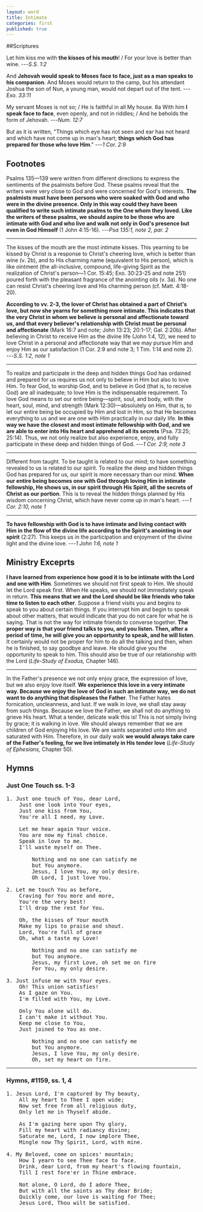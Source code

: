 ```yaml
---
layout: word
title: Intimate
categories: first
published: true
---
```


##Scriptures

Let him kiss me with **the kisses of his mouth**! / For your love is better than wine.
---_S.S. 1:2_

And **Jehovah would speak to Moses face to face, just as a man speaks to his companion**. And Moses would return to the camp, but his attendant Joshua the son of Nun, a young man, would not depart out of the tent.
---_Exo. 33:11_

My servant Moses is not so; / He is faithful in all My house. 8a With him **I speak face to face**, even openly, and not in riddles; / And he beholds the form of Jehovah.
---_Num. 12:7_

But as it is written, "Things which eye has not seen and ear has not heard and which have not come up in man's heart; **things which God has prepared for those who love Him**." 
---_1 Cor. 2:9_

## Footnotes

Psalms 135—139 were written from different directions to express the sentiments of the psalmists before God. These psalms reveal that the writers were very close to God and were concerned for God's interests. **The psalmists must have been persons who were soaked with God and who were in the divine presence. Only in this way could they have been qualified to write such intimate psalms to the One whom they loved. Like the writers of these psalms, we should aspire to be those who are intimate with God and who live and walk not only in God's presence but even in God Himself** (1 John 4:15-16).
---_Psa 135:1, note 2, par. 2_

---

The kisses of the mouth are the most intimate kisses. This yearning to be kissed by Christ is a response to Christ's cheering love, which is better than wine (v. 2b), and to His charming name (equivalent to His person), which is like ointment (the all-inclusive, compound, life-giving Spirit as the realization of Christ's person—1 Cor. 15:45; Exo. 30:23-25 and note 251) poured forth with the pleasant fragrance of the anointing oils (v. 3a). No one can resist Christ's cheering love and His charming person (cf. Matt. 4:18-20).

**According to vv. 2-3, the lover of Christ has obtained a part of Christ's love, but now she yearns for something more intimate. This indicates that the very Christ in whom we believe is personal and affectionate toward us, and that every believer's relationship with Christ must be personal and affectionate** (Mark 16:7 and note; John 13:23; 20:1-17; Gal. 2:20b). After believing in Christ to receive Him as the divine life (John 1:4, 12), we need to love Christ in a personal and affectionate way that we may pursue Him and enjoy Him as our satisfaction (1 Cor. 2:9 and note 3; 1 Tim. 1:14 and note 2).
---_S.S. 1:2, note 1_

---

To realize and participate in the deep and hidden things God has ordained and prepared for us requires us not only to believe in Him but also to love Him. To fear God, to worship God, and to believe in God (that is, to receive God) are all inadequate; to love Him is the indispensable requirement. To love God means to set our entire being—spirit, soul, and body, with the heart, soul, mind, and strength (Mark 12:30)—absolutely on Him, that is, to let our entire being be occupied by Him and lost in Him, so that He becomes everything to us and we are one with Him practically in our daily life. **In this way we have the closest and most intimate fellowship with God, and we are able to enter into His heart and apprehend all its secrets** (Psa. 73:25; 25:14). Thus, we not only realize but also experience, enjoy, and fully participate in these deep and hidden things of God.
---_1 Cor. 2:9, note 3_

---

Different from taught. To be taught is related to our mind; to have something revealed to us is related to our spirit. To realize the deep and hidden things God has prepared for us, our spirit is more necessary than our mind. **When our entire being becomes one with God through loving Him in intimate fellowship, He shows us, in our spirit through His Spirit, all the secrets of Christ as our portion**. This is to reveal the hidden things planned by His wisdom concerning Christ, which have never come up in man's heart.
---_1 Cor. 2:10, note 1_

---

**To have fellowship with God is to have intimate and living contact with Him in the flow of the divine life according to the Spirit's anointing in our spirit** (2:27). This keeps us in the participation and enjoyment of the divine light and the divine love.
---_1 John 1:6, note 1_

## Ministry Exceprts

**I have learned from experience how good it is to be intimate with the Lord and one with Him**. Sometimes we should not first speak to Him. We should let the Lord speak first. When He speaks, we should not immediately speak in return. **This means that we and the Lord should be like friends who take time to listen to each other**. Suppose a friend visits you and begins to speak to you about certain things. If you interrupt him and begin to speak about other matters, that would indicate that you do not care for what he is saying. That is not the way for intimate friends to converse together. **The proper way is that your friend talks to you, and you listen. Then, after a period of time, he will give you an opportunity to speak, and he will listen**. It certainly would not be proper for him to do all the talking and then, when he is finished, to say goodbye and leave. He should give you the opportunity to speak to him. This should also be true of our relationship with the Lord (_Life-Study of Exodus,_ Chapter 146).

---

In the Father's presence we not only enjoy grace, the expression of love, but we also enjoy love itself. **We experience this love in a very intimate way. Because we enjoy the love of God in such an intimate way, we do not want to do anything that displeases the Father**. The Father hates fornication, uncleanness, and lust. If we walk in love, we shall stay away from such things. Because we love the Father, we shall not do anything to grieve His heart. What a tender, delicate walk this is! This is not simply living by grace; it is walking in love. We should always remember that we are children of God enjoying His love. We are saints separated unto Him and saturated with Him. Therefore, in our daily walk **we would always take care of the Father's feeling, for we live intimately in His tender love** (_Life-Study of Ephesians,_ Chapter 50).

## Hymns

### Just One Touch ss. 1-3

<pre>
1. Just one touch of You, dear Lord,  
    Just one look into Your eyes,   
    Just one kiss from You,  
    You're all I need, my Love.

    Let me hear again Your voice.  
    You are now my final choice.  
    Speak in love to me.  
    I'll waste myself on Thee.

        Nothing and no one can satisfy me   
        but You anymore.  
        Jesus, I love You, my only desire.  
        Oh Lord, I just love You.

2. Let me touch You as before,  
    Craving for You more and more,  
    You're the very best!  
    I'll drop the rest for You.

    Oh, the kisses of Your mouth  
    Make my lips to praise and shout.  
    Lord, You're full of grace  
    Oh, what a taste my Love!

        Nothing and no one can satisfy me  
        but You anymore.  
        Jesus, my first Love, oh set me on fire  
        For You, my only desire.

3. Just infuse me with Your eyes.  
    Oh! This union satisfies!  
    As I gaze on You.  
    I'm filled with You, my Love.

    Only You alone will do.  
    I can't make it without You.  
    Keep me close to You,  
    Just joined to You as one.

        Nothing and no one can satisfy me  
        but You anymore.  
        Jesus, I love You, my only desire.  
        Oh, set my heart on fire.
</pre>

---

### Hymns, #1159, ss. 1, 4

<pre>
1. Jesus Lord, I'm captured by Thy beauty,
    All my heart to Thee I open wide;
    Now set free from all religious duty,
    Only let me in Thyself abide.

    As I'm gazing here upon Thy glory,
    Fill my heart with radiancy divine;
    Saturate me, Lord, I now implore Thee,
    Mingle now Thy Spirit, Lord, with mine.

4. My Beloved, come on spices' mountain;
    How I yearn to see Thee face to face.
    Drink, dear Lord, from my heart's flowing fountain,
    Till I rest fore'er in Thine embrace.

    Not alone, O Lord, do I adore Thee,
    But with all the saints as Thy dear Bride;
    Quickly come, our love is waiting for Thee;
    Jesus Lord, Thou wilt be satisfied.
</pre>